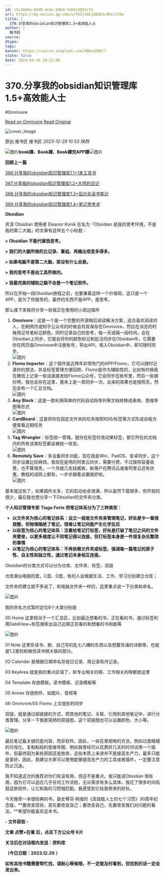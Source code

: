 ```yaml
---
id: c5c26b9a-66d8-4cbe-b9bd-7eb5cb921cf1
url: https://mp.weixin.qq.com/s/fGIjvGIjbBUKJc4MzifC0w
title: |
  370.分享我的obsidian知识管理库1.5+高效能人士
author: |
  推书匠
source: 
dtype: 
tags: 
banner: https://source.unsplash.com/900x1600/?
state: false
date: 2024-04-10 18:12:00
---
```



# 370.分享我的obsidian知识管理库1.5+高效能人士
#Omnivore

[Read on Omnivore](https://omnivore.app/me/https-mp-weixin-qq-com-s-f-g-ijv-g-ijb-buk-jc-4-mzif-c-0-w-18ec77e185b)
[Read Original](https://mp.weixin.qq.com/s/fGIjvGIjbBUKJc4MzifC0w)

![cover_image](https://proxy-prod.omnivore-image-cache.app/0x0,sayuZmjEIZ_UjrLSn3ifeYch59ouaMap4y-RTEN4e1BU/https://mmbiz.qpic.cn/mmbiz_jpg/HuOeTddb5xufKwbENiawJMxz3ia0dHialn57bsj2soSt3icxWbu477hq4Oupz4v1GyREpf8f6KYmzTpDdtrxNW4gKg/0?wx_fmt=jpeg) 

原创 推书匠  推书匠 _2023-12-29 10:53_ _陕西_ 

![图片](https://proxy-prod.omnivore-image-cache.app/0x0,s4bxTWG8gf7bEphARkuozbedegjGWPRPZVS-N7g01cZ8/https://mmbiz.qpic.cn/mmbiz_gif/DRPKCGMAPjKcgfL9NwgUdJCyVG7h8j4oRgySJIgmxGhTZcVUOuQkocFfkBf7gD7oSOoE6dThDDJff6Eg89htTA/640?wx_fmt=gif&random=0.905738915116411)**book蹲、Book蹲、Book蹲完APP蹲**![图片](https://proxy-prod.omnivore-image-cache.app/0x0,sWqW2WmKaatRQLdhy83jYw7dQIk_9JShvo7co-IPfxho/https://mmbiz.qpic.cn/mmbiz_gif/DRPKCGMAPjKcgfL9NwgUdJCyVG7h8j4oRgySJIgmxGhTZcVUOuQkocFfkBf7gD7oSOoE6dThDDJff6Eg89htTA/640?wx_fmt=gif&random=0.890106633002367)

**回顾上一篇**

[366.分享我的obsidian知识管理库1.1+1本工具书](http://mp.weixin.qq.com/s?%5F%5Fbiz=Mzg5NjgzNzAxMg==&mid=2247487061&idx=1&sn=b7c2b4bf7899652c85d670138395b105&chksm=c07bbaaef70c33b80230bce188de72bb7a71beb0eac6a0c7757a1bd9bd2e555715309d965f4b&scene=21#wechat%5Fredirect)  

[367.分享我的obsidian知识管理库1.2+大师的日记](http://mp.weixin.qq.com/s?%5F%5Fbiz=Mzg5NjgzNzAxMg==&mid=2247487062&idx=1&sn=3d3140db92cb83e8c038c87dea828cbd&chksm=c07bbaadf70c33bb331547424eb078a3ba60bfdeee26579655f950e0668f2bc14455d2292117&scene=21#wechat%5Fredirect)  

[368.分享我的obsidian知识管理库1.3+伍尔夫读书笔记](http://mp.weixin.qq.com/s?%5F%5Fbiz=Mzg5NjgzNzAxMg==&mid=2247487063&idx=1&sn=139efcf7630aa5c091bf1f7501434d3f&chksm=c07bbaacf70c33bafb4a3049f9e87b6c6ad8eee2b3765dbe3a773d0fdf38ac6e15a5cac79136&scene=21#wechat%5Fredirect)  

[369.分享我的obsidian知识管理库1.4+笔记思考术](http://mp.weixin.qq.com/s?%5F%5Fbiz=Mzg5NjgzNzAxMg==&mid=2247487064&idx=1&sn=3c7c470668b84a13eb2b33349755d4d6&chksm=c07bbaa3f70c33b5fb077b644daefe6451f03db10bedb79fb289add62703ab90fd476a410836&scene=21#wechat%5Fredirect)  

**Obsidian**

资深 Obsidian 使用者 Eleanor Konik 在名为「Obsidian 是我的思考环境，不是我的第二大脑」的文章有这样五个小标题：

**\> Obsidian 不能代替我思考。** 

**\> 我们的大脑所做的比记录、重组、再输出信息多得多。** 

**\> 如果电脑不是第二大脑，那没有什么会是。** 

**\> 我的思考不是由工具所做的。** 

**\> 我最完美的辅助之脑不会是一个笔记软件。**

所以在开始一段Obsidian旅程之前，也要秉着这样一个价值观，这只是一个APP，是为了你服务的，最终的东西不是APP，是思考。  

那么接下来我将分享一些我正在使用的小周边插件

1. **Omnivore**：这是一个是一个完整的开源稍后阅读解决方案，适合喜欢阅读的人，在刷网页或知乎公众号的时候会将其保存在Omnivore，然后在浏览的时候用记号笔标记颜色，同时记录自己的思考，每一天或隔一段时间，会在Obsidian上同步，它就会将你的颜色标记和批注同步在Obsidian中，它需要你在网页版Omnivore中注册账号，导出API，填入Obsidian中，即可随时同步。  
![图片](https://proxy-prod.omnivore-image-cache.app/0x0,sd1uz89TBT68mBxqMENtDPaLI3wGjVzUsRSqZ6F4ScjE/https://mmbiz.qpic.cn/mmbiz_png/HuOeTddb5xvib5MHUnWdH0WXWiarTDUjSjqNc8ECX9lnRibnFdIuDIPQHYibGcC818X0uIsdN69gUhYscksZeSanLA/640?wx_fmt=png&from=appmsg)
2. **Flomo Importer**：这个插件是近两年非常热门的APP/Flomo，它可以随时记录你的想法，并且标签管理方便回顾，Flomo是作为辅助性的，比如有时候我在微信上记录一些话直接发给Flomo公众号，它会同步在账号里，然后一些摘抄啊，我也会存在这里，基本上是一周同步一次，出来的效果也是按照天，然后会有一个汇总文档。  
![图片](https://proxy-prod.omnivore-image-cache.app/0x0,sl2W0M6ye6PS7YLl9dg925J7Pc3C3s2n4-z_OKspWCUo/https://mmbiz.qpic.cn/mmbiz_png/HuOeTddb5xvib5MHUnWdH0WXWiarTDUjSjk6LNelezrggj2zs4fhYXjaJibGlrmBdbIoMBqkf35DXpsaRDpiblXJ9A/640?wx_fmt=png&from=appmsg)
3. **Any Block**：这是一款利用简单的代码自动将序列等文档转换成表格、思维导图等形式  
![图片](https://proxy-prod.omnivore-image-cache.app/0x0,sKi6S7LKdPrTcU6BwY9SrqqLv0P_zOz9iKV8HjI3uMR8/https://mmbiz.qpic.cn/mmbiz_png/HuOeTddb5xvib5MHUnWdH0WXWiarTDUjSjNPkCxY1iauXolUK3JflZmQF2U7MSYgYhO5OY7qg1JRJLsNkZI0RxibVQ/640?wx_fmt=png&from=appmsg)
4. **CardBoard**：这是将你在固定文件夹的任务按照时间/标签等方式形成白板方便查看近期任务  
![图片](https://proxy-prod.omnivore-image-cache.app/0x0,sd4QubzNbqdQn68YlflymuVFFHTYEsR-pjx-nYS8D_Ng/https://mmbiz.qpic.cn/mmbiz_png/HuOeTddb5xvib5MHUnWdH0WXWiarTDUjSjEd9ploV2aWtdflH3LDd8w7kF9LYc5Ie0Iyn4fiaKnDvlo6uicmKzTiapg/640?wx_fmt=png&from=appmsg)
5. **Tag Wrangler**：标签统一管理，就你在标签栏改动某标签，那它所在的文档内的所有该类标签都会被统一改变。  
![图片](https://proxy-prod.omnivore-image-cache.app/0x0,svQgTWptHK7SJlBFW5KkdKejMPQBYCsdJpLYri3IkoX0/https://mmbiz.qpic.cn/mmbiz_png/HuOeTddb5xvib5MHUnWdH0WXWiarTDUjSjvNv0ZhGF8vTHJnWgEAdSyBpLvdxzX3yWUaeIdNAriaHT0eFwHk6vrXw/640?wx_fmt=png&from=appmsg)
6. **Remotely Save**：多设备同步功能，现在我是Win、PadOS、安卓同步，这个同步设置比较麻烦，我现在是用的阿里云同步，需要付费，不过按照容量收费，也不算很贵，一个月就几毛钱酱紫，新用户在腾讯云或者阿里云还有优惠，教程的话网上都有，一步步跟着设置就好啦。  
![图片](https://proxy-prod.omnivore-image-cache.app/0x0,s2FpRpAXyuQpuYcrK1-QOPXlZsiu36tA64yVArDygsqU/https://mmbiz.qpic.cn/mmbiz_png/HuOeTddb5xvib5MHUnWdH0WXWiarTDUjSjZUypkRXwxygGxNNCzty2Pibg9vqOL55ib5Kq5NgDBEr1v0HMCTLSILMw/640?wx_fmt=png&from=appmsg)

基本就这些了，如果插件太多，它的启动也会很满，所以虽然下载很多，但开放的很少，最后我也想分享一下Obsidian的文件夹分类。

**个人知识管理专家** **Tiago Forte** **把笔记体系分为了三种类型：**

* **以文件夹为核心的笔记体系：设立一层层文件夹来管理笔记，好处是乍一看很规整，但物理隔绝了笔记，很难让笔记间能产生化学反应**
* **以标签为核心的笔记体系：注重给笔记打标签，好处是打破了笔记之间的文件夹壁垒，以更多维度让不同笔记得以连接，但打标签本身是一件很复杂且繁琐的事情**
* **以笔记为核心的笔记体系：不再依赖文件夹或标签，强调每一篇笔记的原子性、自主性和独立性，通过笔记本身相互连接。**

Obsidian的分类方式可以分为仓库、文件夹、标签、双链

仓库类似电脑的盘，C盘、D盘，有的人会根据生活、工作、学习分别建立仓库；

文件夹的建立就不多说了，和电脑文件夹一样的，这里重点说一下分类和命名，

![图片](https://proxy-prod.omnivore-image-cache.app/0x0,sy2EjPqJCfrOsCizN-H29zW7arMwKbf8xLuDefkj9biQ/https://mmbiz.qpic.cn/mmbiz_png/HuOeTddb5xvib5MHUnWdH0WXWiarTDUjSjGtMGiclkrUGgVeZCt5VBbu3djFJymVlNIZuyA7mlOZZAToHSNWA47lA/640?wx_fmt=png&from=appmsg)

我的命名方式暂时定位8个大类分别是  

00 Home 这里相当于一个汇总区，比如最近想看的书，正在看的书，通过标签利用DateView+标签搜索出自己近期正在看的和想看的书和剧等

![图片](https://proxy-prod.omnivore-image-cache.app/0x0,sNop64TzN4u-kkLhdQitdP8brlPwsGVS3Uc2z03dJLeU/https://mmbiz.qpic.cn/mmbiz_jpg/HuOeTddb5xvib5MHUnWdH0WXWiarTDUjSjcIndsicGUjzuJElk8iafNibZQ7icRBedVWLzGI2mYKK1IKuxWsOyPVBPvQ/640?wx_fmt=jpeg)

01 Note 这里存读书、剧、自己写的乱七八糟的东西以及想要背诵的诗歌等，也就是1.2里的和微信读书相关联的部分。

02 Calendar 是根据日期命名存放日记录、周记录和月记录。  

03 KeyArea 就是我的重点区域了，和专业相关的呀、工作相关的呀都放这里  

04 Template 存放模板，读书模板、记录模板等  

05 Annex 存放附件、如图片、音频等  

06 Omnivore/05 Flomo 上文提到的同步

双链，就是通过超链接的方式，把其他的笔记，关联、引用到其他笔记中，进行分类管理。分享一下我那简陋的双链图，这个双链图也可以设置颜色、大小等。

![图片](https://proxy-prod.omnivore-image-cache.app/0x0,so8Op89zdxz5-_4LzcaByOOiyYPewJUhLPLypB7tE6gs/https://mmbiz.qpic.cn/mmbiz_png/HuOeTddb5xvib5MHUnWdH0WXWiarTDUjSjUGe9CBBj60ZLRGyoXbFEE0PEtTWBLczfibK7qoewpsbfJFtG90RJZyw/640?wx_fmt=png&from=appmsg)

最后笔记最关键的是内容，而非软件。因此，一些花里胡哨的方法，例如过度精细的可视化、复制粘贴的思维导图、例如我曾经可以花费好几天的时间试用一个插件，但最终因为某些原因还是放弃，这些本质上来讲并不是提高生产力，最多只能是爱好。因此，我建议大家可以使用能够提高生产力的工具或者插件，一定要注意防止沉迷。  

我不知道这次的推荐对你们有没有用，但这不是重点。我只能说Obsidian 很有用，因为它可以适应几乎任何工作流程，无论需求有多么具体。我花了很多时间捣鼓这款软件，让它和我的习惯相匹配，我感受到它给我带来的好处。

今天推荐一本很经典的书，是史蒂芬·柯维的《高效能人士的七个习惯》30周年纪念版，**要改变现状，首先要改变自己；要改变自己，先要改变我们对问题的看法。**希望你能喜欢这本书。

**\- 文件获取 -**

**文章 点赞+在看 后，点击下方公众号卡片**

**关注后在对话框内发送：资料库**

**（今日日期：2023.12.29** **）**

**如有其他书籍需要帮忙找，请耐心等候哦，不一定能及时看到，但找到的话一定会发出来。**



